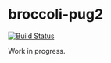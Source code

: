 # broccoli-pug2

[![Build Status](https://travis-ci.org/joliss/broccoli-pug2.svg?branch=master)](https://travis-ci.org/joliss/broccoli-pug2)

Work in progress.
